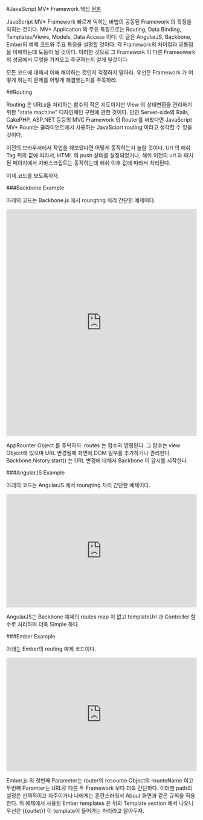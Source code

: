 #JavaScript MV* Framework 핵심 [원본](http://www.sitepoint.com/anatomy-javascript-mv-framework/)

JavaScript MV\* Framework 빠르게 익히는 바법의 공동된 Framework 의 특징을 익히는 것이다.
MV* Application 의 주요 특징으로는 Routing, Data Binding, Templates/Views, Models, Data Access 이다. 이 글은 AngularJS, Backbone, Ember의 예제 코드와 주요 특징을 설명할 것이다. 각 Framework의 차이점과 공통점을 이해하는데 도움이 될 것이다. 이러한 것으로 그 Framework 이 다른 Frameowork의 성공에서 무엇을 가져오고 추구하는지 알게 될것이다. 

모든 코드에 대해서 이해 해야하는 것인지 걱정하지 말아라. 우선은 Framework 가 어떻게 하는지 문제를 어떻게 해결했는지를 주목하라. 

##Routing

Routing 은 URLs을 처리하는 함수의 작은 지도이지만 View 의 상태변환을 관리하기 위한 "state machine" 디자인패턴 구현에 관한 것이다. 만얀 Server-side의 Rails, CakePHP, ASP.NET 등등의 MVC Framework 의 Router를 써봤다면 JavaScript MV* Rount는 클라이언트에서 사용하는 JavaSciprt routing 이라고 생각할 수 있을 것이다. 

이전의 브라우저에서 작업을 해보았다면 어떻게 동작하는지 놀랄 것이다. Url 의 해쉬 Tag 뒤의 값에 따라서, HTML 의 push 상태를 설정되었거나, 해쉬 이전의 url 과 매치된 페이지에서 자바스크립트는 동작하는데 해쉬 이후 값에 따라서 처리된다. 

이제 코드를 보도록하자.

###Backbone Example

아래의 코드는 Backbone.js 에서 roungting 처리 간단한 예제이다.
<iframe frameborder="0" height="600" src="http://jsfiddle.net/cmckeachie/WSX5E/embedded/js,html,result/light" width="100%"></iframe>

AppRounter Object 를 주복하자. routes 는 함수와 맵핑된다. 그 함수는 view Object에 있으며 URL 변경될때 화면에 DOM 일부를 추가하거나 관리한다. Backbone.history.start() 는 URL 변경에 대해서 Backbone 이 감시를 시작한다.

###AngularJS Example

아래의 코드는 AngularJS 에서 roungting 처리 간단한 예제이다.
<iframe frameborder="0" height="300" src="http://jsfiddle.net/cmckeachie/mtV62/embedded/js,html,result/light" width="100%" data-en_id="14380405"></iframe>

AngularJS는 Backbone 예제의 routes map 이 없고 templateUrl 과 Controller 함수로 처리하여 더욱 Simple 하다.

###Ember Example

아래는 Ember의 routing 예제 코드이다. 
<iframe frameborder="0" height="300" src="http://jsfiddle.net/cmckeachie/QZW8T/embedded/js,html,result/light" width="100%" data-en_id="88713691"></iframe>

Ember.js 의 첫번째 Parameter는 router의 resource Object의 rounteName 이고 두번째 Paramter는 URL로 다른 두 Framework 보다 더욱 간단하다. 이러한 path의 설정은 선택적이고 자주이거나 나에게는 혼란스러워서 About 화면과 같은 규칙을 적용한다. 위 예제에서 사용된 Ember templates 은 뒤의 Template section 에서 나오니 우선은 {{outlet}} 이 template이 들어가는 자리라고 알아두자.